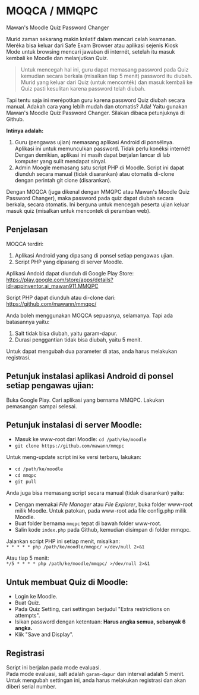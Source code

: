 # MOQCA / MMQPC
Mawan's Moodle Quiz Password Changer

Murid zaman sekarang makin kréatif dalam mencari celah keamanan. Meréka bisa keluar dari Safe Exam Browser atau aplikasi sejenis Kiosk Mode untuk browsing mencari jawaban di internét, setelah itu masuk kembali ke Moodle dan melanjutkan Quiz.

> Untuk mencegah hal ini, guru dapat memasang password pada Quiz kemudian secara berkala (misalkan tiap 5 menit) password itu diubah. Murid yang keluar dari Quiz (untuk menconték) dan masuk kembali ke Quiz pasti kesulitan karena password telah diubah.

Tapi tentu saja ini merépotkan guru karena password Quiz diubah secara manual. Adakah cara yang lebih mudah dan otomatis?
Ada! Yaitu gunakan Mawan's Moodle Quiz Password Changer. Silakan dibaca petunjuknya di Github.

**Intinya adalah:**

1. Guru (pengawas ujian) memasang aplikasi Android di ponsélnya. Aplikasi ini untuk memunculkan password. Tidak perlu konéksi internét! Dengan demikian, aplikasi ini masih dapat berjalan lancar di lab komputer yang sulit mendapat sinyal.
2. Admin Moogle memasang satu script PHP di Moodle. Script ini dapat diunduh secara manual (tidak disarankan) atau otomatis di-clone dengan perintah git clone (disarankan).

Dengan MOQCA (juga dikenal dengan MMQPC atau Mawan's Moodle Quiz Password Changer), maka password pada quiz dapat diubah secara berkala, secara otomatis. Ini berguna untuk mencegah peserta ujian keluar masuk quiz (misalkan untuk mencontek di peramban web).

## Penjelasan

MOQCA terdiri:
1. Aplikasi Android yang dipasang di ponsel setiap pengawas ujian.
2. Script PHP yang dipasang di server Moodle.

Aplikasi Andoid dapat diunduh di Google Play Store:  
https://play.google.com/store/apps/details?id=appinventor.ai_mawan911.MMQPC

Script PHP dapat diunduh atau di-clone dari:  
https://github.com/mawann/mmqpc/

Anda boleh menggunakan MOQCA sepuasnya, selamanya. Tapi ada batasannya yaitu:
1. Salt tidak bisa diubah, yaitu garam-dapur.
2. Durasi penggantian tidak bisa diubah, yaitu 5 menit.

Untuk dapat mengubah dua parameter di atas, anda harus melakukan registrasi.

## Petunjuk instalasi aplikasi Android di ponsel setiap pengawas ujian:

Buka Google Play. Cari aplikasi yang bernama MMQPC. Lakukan pemasangan sampai selesai.

## Petunjuk instalasi di server Moodle:

* Masuk ke www-root dari Moodle: `cd /path/ke/moodle`
* `git clone https://github.com/mawann/mmqpc`

Untuk meng-update script ini ke versi terbaru, lakukan:

* `cd /path/ke/moodle`
* `cd mmqpc`
* `git pull`

Anda juga bisa memasang script secara manual (tidak disarankan) yaitu:

* Dengan memakai _File Manager_ atau _File Explorer_, buka folder www-root milik Moodle. Untuk patokan, pada www-root ada file config.php milik Moodle.
* Buat folder bernama `mmqpc` tepat di bawah folder www-root.
* Salin kode `index.php` pada Github, kemudian disimpan di folder mmqpc.

Jalankan script PHP ini setiap menit, misalkan:  
`* * * * * php /path/ke/moodle/mmqpc/ >/dev/null 2>&1`

Atau tiap 5 menit:  
`*/5 * * * * php /path/ke/moodle/mmqpc/ >/dev/null 2>&1`

## Untuk membuat Quiz di Moodle:

* Login ke Moodle.
* Buat Quiz.
* Pada Quiz Setting, cari settingan berjudul "Extra restrictions on attempts".
* Isikan password dengan ketentuan: **Harus angka semua, sebanyak 6 angka.**
* Klik "Save and Display".

## Registrasi

Script ini berjalan pada mode evaluasi.  
Pada mode evaluasi, salt adalah `garam-dapur` dan interval adalah 5 menit.  
Untuk mengubah settingan ini, anda harus melakukan registrasi dan akan diberi serial number.
